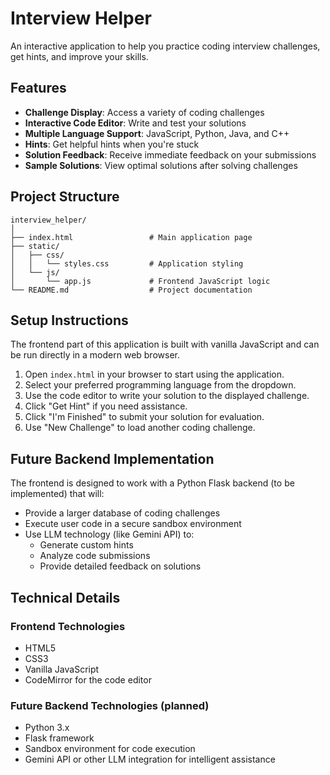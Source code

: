 # Interview Helper

An interactive application to help you practice coding interview challenges, get hints, and improve your skills.

## Features

- **Challenge Display**: Access a variety of coding challenges
- **Interactive Code Editor**: Write and test your solutions
- **Multiple Language Support**: JavaScript, Python, Java, and C++
- **Hints**: Get helpful hints when you're stuck
- **Solution Feedback**: Receive immediate feedback on your submissions
- **Sample Solutions**: View optimal solutions after solving challenges

## Project Structure

```
interview_helper/
│
├── index.html                 # Main application page
├── static/
│   ├── css/
│   │   └── styles.css         # Application styling
│   └── js/
│       └── app.js             # Frontend JavaScript logic
└── README.md                  # Project documentation
```

## Setup Instructions

The frontend part of this application is built with vanilla JavaScript and can be run directly in a modern web browser.

1. Open `index.html` in your browser to start using the application.
2. Select your preferred programming language from the dropdown.
3. Use the code editor to write your solution to the displayed challenge.
4. Click "Get Hint" if you need assistance.
5. Click "I'm Finished" to submit your solution for evaluation.
6. Use "New Challenge" to load another coding challenge.

## Future Backend Implementation

The frontend is designed to work with a Python Flask backend (to be implemented) that will:
- Provide a larger database of coding challenges
- Execute user code in a secure sandbox environment
- Use LLM technology (like Gemini API) to:
  - Generate custom hints
  - Analyze code submissions
  - Provide detailed feedback on solutions

## Technical Details

### Frontend Technologies
- HTML5
- CSS3
- Vanilla JavaScript
- CodeMirror for the code editor

### Future Backend Technologies (planned)
- Python 3.x
- Flask framework
- Sandbox environment for code execution
- Gemini API or other LLM integration for intelligent assistance
